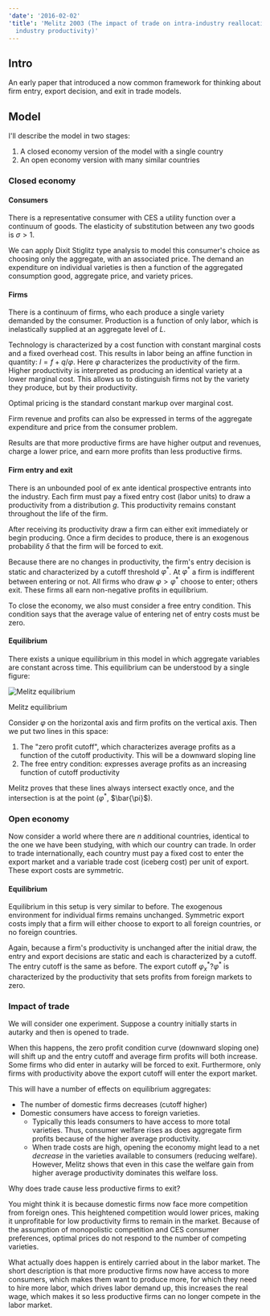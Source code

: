 ```yaml
---
'date': '2016-02-02'
'title': 'Melitz 2003 (The impact of trade on intra-industry reallocations and aggregate
  industry productivity)'
---
```


<h2 id="intro">Intro</h2>
<p>An early paper that introduced a now common framework for thinking about firm entry, export decision, and exit in trade models.</p>
<h2 id="model">Model</h2>
<p>I'll describe the model in two stages:</p>
<ol style="list-style-type: decimal">
<li>A closed economy version of the model with a single country</li>
<li>An open economy version with many similar countries</li>
</ol>
<h3 id="closed-economy">Closed economy</h3>
<h4 id="consumers">Consumers</h4>
<p>There is a representative consumer with CES a utility function over a continuum of goods. The elasticity of substitution between any two goods is <span class="math inline"><em>σ</em> &gt; 1</span>.</p>
<p>We can apply Dixit Stiglitz type analysis to model this consumer's choice as choosing only the aggregate, with an associated price. The demand an expenditure on individual varieties is then a function of the aggregated consumption good, aggregate price, and variety prices.</p>
<h4 id="firms">Firms</h4>
<p>There is a continuum of firms, who each produce a single variety demanded by the consumer. Production is a function of only labor, which is inelastically supplied at an aggregate level of <span class="math inline"><em>L</em></span>.</p>
<p>Technology is characterized by a cost function with constant marginal costs and a fixed overhead cost. This results in labor being an affine function in quantity: <span class="math inline"><em>l</em> = <em>f</em> + <em>q</em>/<em>φ</em></span>. Here <span class="math inline"><em>φ</em></span> characterizes the productivity of the firm. Higher productivity is interpreted as producing an identical variety at a lower marginal cost. This allows us to distinguish firms not by the variety they produce, but by their productivity.</p>
<p>Optimal pricing is the standard constant markup over marginal cost.</p>
<p>Firm revenue and profits can also be expressed in terms of the aggregate expenditure and price from the consumer problem.</p>
<p>Results are that more productive firms are have higher output and revenues, charge a lower price, and earn more profits than less productive firms.</p>
<h4 id="firm-entry-and-exit">Firm entry and exit</h4>
<p>There is an unbounded pool of ex ante identical prospective entrants into the industry. Each firm must pay a fixed entry cost (labor units) to draw a productivity from a distribution <span class="math inline"><em>g</em></span>. This productivity remains constant throughout the life of the firm.</p>
<p>After receiving its productivity draw a firm can either exit immediately or begin producing. Once a firm decides to produce, there is an exogenous probability <span class="math inline"><em>δ</em></span> that the firm will be forced to exit.</p>
<p>Because there are no changes in productivity, the firm's entry decision is static and characterized by a cutoff threshold <span class="math inline"><em>φ</em><sup>*</sup></span>. At <span class="math inline"><em>φ</em><sup>*</sup></span> a firm is indifferent between entering or not. All firms who draw <span class="math inline"><em>φ</em> &gt; <em>φ</em><sup>*</sup></span> choose to enter; others exit. These firms all earn non-negative profits in equilibrium.</p>
<p>To close the economy, we also must consider a free entry condition. This condition says that the average value of entering net of entry costs must be zero.</p>
<h4 id="equilibrium">Equilibrium</h4>
<p>There exists a unique equilibrium in this model in which aggregate variables are constant across time. This equilibrium can be understood by a single figure:</p>
<div class="figure">
<img src="/Users/sglyon/Research/SargentReadingGroup/images/melitz_eqm.png" alt="Melitz equilibrium" />
<p class="caption">Melitz equilibrium</p>
</div>
<p>Consider <span class="math inline"><em>φ</em></span> on the horizontal axis and firm profits on the vertical axis. Then we put two lines in this space:</p>
<ol style="list-style-type: decimal">
<li>The &quot;zero profit cutoff&quot;, which characterizes average profits as a function of the cutoff productivity. This will be a downward sloping line</li>
<li>The free entry condition: expresses average profits as an increasing function of cutoff productivity</li>
</ol>
<p>Melitz proves that these lines always intersect exactly once, and the intersection is at the point (<span class="math inline"><em>φ</em><sup>*</sup></span>, <span class="math inline">$\bar{\pi}$</span>).</p>
<h3 id="open-economy">Open economy</h3>
<p>Now consider a world where there are <span class="math inline"><em>n</em></span> additional countries, identical to the one we have been studying, with which our country can trade. In order to trade internationally, each country must pay a fixed cost to enter the export market and a variable trade cost (iceberg cost) per unit of export. These export costs are symmetric.</p>
<h4 id="equilibrium-1">Equilibrium</h4>
<p>Equilibrium in this setup is very similar to before. The exogenous environment for individual firms remains unchanged. Symmetric export costs imply that a firm will either choose to export to all foreign countries, or no foreign countries.</p>
<p>Again, because a firm's productivity is unchanged after the initial draw, the entry and export decisions are static and each is characterized by a cutoff. The entry cutoff is the same as before. The export cutoff <span class="math inline"><em>φ</em><sub><em>x</em></sub><sup>*</sup>?<em>φ</em><sup>*</sup></span> is characterized by the productivity that sets profits from foreign markets to zero.</p>
<h3 id="impact-of-trade">Impact of trade</h3>
<p>We will consider one experiment. Suppose a country initially starts in autarky and then is opened to trade.</p>
<p>When this happens, the zero profit condition curve (downward sloping one) will shift up and the entry cutoff and average firm profits will both increase. Some firms who did enter in autarky will be forced to exit. Furthermore, only firms with productivity above the export cutoff will enter the export market.</p>
<p>This will have a number of effects on equilibrium aggregates:</p>
<ul>
<li>The number of domestic firms decreases (cutoff higher)</li>
<li>Domestic consumers have access to foreign varieties.
<ul>
<li>Typically this leads consumers to have access to more total varieties. Thus, consumer welfare rises as does aggregate firm profits because of the higher average productivity.</li>
<li>When trade costs are high, opening the economy might lead to a net <em>decrease</em> in the varieties available to consumers (reducing welfare). However, Melitz shows that even in this case the welfare gain from higher average productivity dominates this welfare loss.</li>
</ul></li>
</ul>
<p>Why does trade cause less productive firms to exit?</p>
<p>You might think it is because domestic firms now face more competition from foreign ones. This heightened competition would lower prices, making it unprofitable for low productivity firms to remain in the market. Because of the assumption of monopolistic competition and CES consumer preferences, optimal prices do not respond to the number of competing varieties.</p>
<p>What actually does happen is entirely carried about in the labor market. The short description is that more productive firms now have access to more consumers, which makes them want to produce more, for which they need to hire more labor, which drives labor demand up, this increases the real wage, which makes it so less productive firms can no longer compete in the labor market.</p>
<div id="refs" class="references">

</div>


